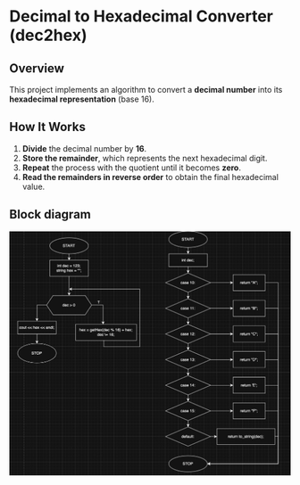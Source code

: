 # Decimal to Hexadecimal Converter (dec2hex)

## Overview

This project implements an algorithm to convert a **decimal number** into its **hexadecimal representation** (base 16).

## How It Works

1. **Divide** the decimal number by **16**.
2. **Store the remainder**, which represents the next hexadecimal digit.
3. **Repeat** the process with the quotient until it becomes **zero**.
4. **Read the remainders in reverse order** to obtain the final hexadecimal value.

## Block diagram

![dec2hex algorithm block diagram](../../images/dec2hex.png)
